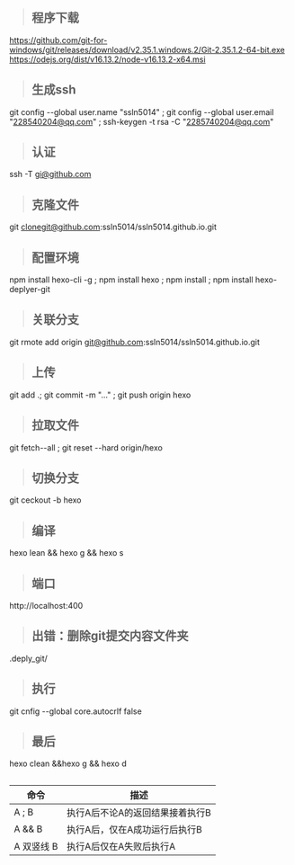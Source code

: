 >## 程序下载
https://github.com/git-for-windows/git/releases/download/v2.35.1.windows.2/Git-2.35.1.2-64-bit.exe      
https://odejs.org/dist/v16.13.2/node-v16.13.2-x64.msi
>## 生成ssh
git config --global user.name "ssln5014" ; git config --global user.email "228540204@qq.com" ; ssh-keygen -t rsa -C "2285740204@qq.com"
>## 认证
ssh -T gi@github.com
>## 克隆文件
git clonegit@github.com:ssln5014/ssln5014.github.io.git
>## 配置环境
npm install hexo-cli -g ; npm install hexo ; npm install ; npm install hexo-deplyer-git
>## 关联分支
git rmote add origin git@github.com:ssln5014/ssln5014.github.io.git
>## 上传
git add .; git commit -m "..." ; git push origin hexo
>## 拉取文件
git fetch--all ; git reset --hard origin/hexo
>## 切换分支
git ceckout -b hexo
>## 编译
hexo lean && hexo g && hexo s
>## 端口
http://localhost:400
>## 出错：删除git提交内容文件夹
.deply_git/
>## 执行
git cnfig --global core.autocrlf false
>## 最后
hexo clean &&hexo g && hexo d
>## 
| 命令	| 描述|
|--------|-----------------------------|
|A ; B	| 执行A后不论A的返回结果接着执行B   |  
|A && B 	| 执行A后，仅在A成功运行后执行B|       
|A 双竖线 B	| 执行A后仅在A失败后执行A     |
